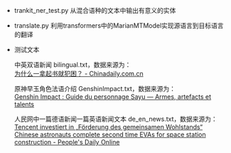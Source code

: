 - trankit_ner_test.py
  从混合语种的文本中输出有意义的实体
- translate.py
  利用transformers中的MarianMTModel实现源语言到目标语言的翻译
- 测试文本

	中英双语新闻 bilingual.txt，数据来源为：          
	[为什么一拿起书就犯困？ - Chinadaily.com.cn](https://language.chinadaily.com.cn/a/202108/18/WS611cb3d9a310efa1bd669984.html)
	
	原神早玉角色法语介绍 GenshinImpact.txt，数据来源为：         
	[Genshin Impact : Guide du personnage Sayu — Armes, artefacts et talents](https://tseret.com/genshin-impact-guide-du-personnage-sayu-armes-artefacts-et-talents/)
  
  人民网中一篇德语新闻一篇英语新闻文本 de_en_news.txt，数据来源为：   
  [Tencent investiert in „Förderung des gemeinsamen Wohlstands“](http://german.people.com.cn/n3/2021/0820/c209053-9886420.html)
  [Chinese astronauts complete second time EVAs for space station construction - People's Daily Online](http://en.people.cn/n3/2021/0820/c90000-9886485.html)
